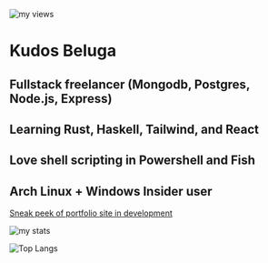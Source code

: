 ![my views](https://komarev.com/ghpvc/?username=kudostoy0u)
# Kudos Beluga
## Fullstack freelancer (Mongodb, Postgres, Node.js, Express)
## Learning Rust, Haskell, Tailwind, and React
## Love shell scripting in Powershell and Fish
## Arch Linux + Windows Insider user
[Sneak peek of portfolio site in development](https://user-images.githubusercontent.com/69732000/118157549-4cf36d80-b3e0-11eb-8650-891f847d3e04.png)

![my stats](https://github-readme-stats.vercel.app/api?username=kudostoy0u&show_icons=true&theme=radical)

![Top Langs](https://github-readme-stats.vercel.app/api/top-langs/?username=kudostoy0u)
